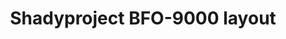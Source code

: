 ---
layout: layouts/keymapdb_entry.njk
OS: []
keymap_author: shadyproject
firmware: QMK
hasHomeRowMods: False
hasLetterOnThumb: False
hasVerticalCombos: False
keymap_image: http://shadyproject.net/images/bfo9000-layout.png
imageDate: idk
keyCount: 108
keyboard: Keebio BFO-9000
baseLayouts: ["QWERTY"]
languages: ['English']
layerCount: 2
title: "Shadyproject BFO-9000 layout"
isSplit: True
stagger: ortholinear
summary: 
keymap_url: https://github.com/shadyproject/qmk_firmware/tree/master/keyboards/keebio/bfo9000/keymaps/shadyproject
writeup: https://github.com/shadyproject/qmk_firmware/tree/master/keyboards/keebio/bfo9000/keymaps/shadyproject/readme.md
---